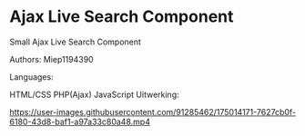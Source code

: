 # Ajax Live Search Component

Small Ajax Live Search Component

Authors: Miep1194390

Languages:

HTML/CSS
PHP(Ajax)
JavaScript
Uitwerking:

https://user-images.githubusercontent.com/91285462/175014171-7627cb0f-6180-43d8-baf1-a97a33c80a48.mp4



